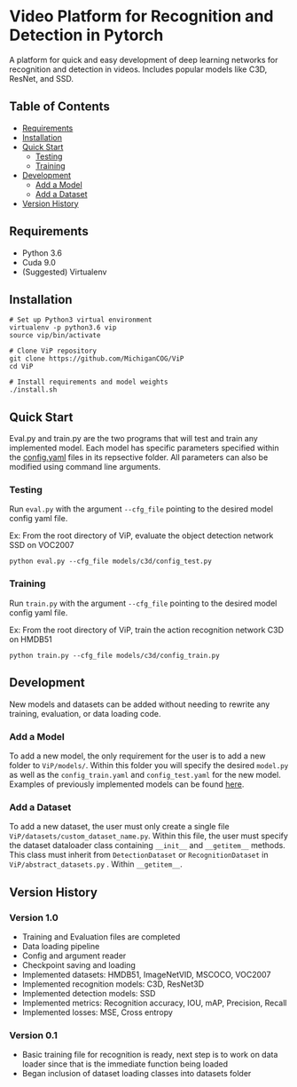 # Video Platform for Recognition and Detection in Pytorch

A platform for quick and easy development of deep learning networks for recognition and detection in videos. Includes popular models like C3D, ResNet, and SSD.

## Table of Contents

* [Requirements](#requirements)
* [Installation](#installation)
* [Quick Start](#quick-start)
  * [Testing](#testing)
  * [Training](#training)
* [Development](#development)
  * [Add a Model](#add-a-model)
  * [Add a Dataset](#add-a-dataset)
* [Version History](#version-history)

## Requirements

* Python 3.6
* Cuda 9.0
* (Suggested) Virtualenv

## Installation

```
# Set up Python3 virtual environment
virtualenv -p python3.6 vip
source vip/bin/activate

# Clone ViP repository
git clone https://github.com/MichiganCOG/ViP
cd ViP

# Install requirements and model weights
./install.sh
```

## Quick Start
Eval.py and train.py are the two programs that will test and train any implemented model.
Each model has specific parameters specified within the [config.yaml](https://github.com/MichiganCOG/ViP/blob/master/models/ssd/config.yaml) files in its repsective folder.
All parameters can also be modified using command line arguments.

### Testing

Run `eval.py` with the argument `--cfg_file` pointing to the desired model config yaml file.


Ex: From the root directory of ViP, evaluate the object detection network SSD on VOC2007
```
python eval.py --cfg_file models/c3d/config_test.py
```

### Training

Run `train.py` with the argument `--cfg_file` pointing to the desired model config yaml file.

Ex: From the root directory of ViP, train the action recognition network C3D on HMDB51
```
python train.py --cfg_file models/c3d/config_train.py
```
## Development

New models and datasets can be added without needing to rewrite any training, evaluation, or data loading code.

### Add a Model

To add a new model, the only requirement for the user is to add a new folder to `ViP/models/`. 
Within this folder you will specify the desired `model.py` as well as the `config_train.yaml` and `config_test.yaml` for the new model.
Examples of previously implemented models can be found [here](https://github.com/MichiganCOG/ViP/tree/master/models).

### Add a Dataset

To add a new dataset, the user must only create a single file `ViP/datasets/custom_dataset_name.py`.
Within this file, the user must specify the dataset dataloader class containing `__init__` and `__getitem__` methods. 
This class must inherit from `DetectionDataset` or `RecognitionDataset` in `ViP/abstract_datasets.py` .
Within `__getitem__`.

## Version History

### Version 1.0
- Training and Evaluation files are completed
- Data loading pipeline
- Config and argument reader
- Checkpoint saving and loading
- Implemented datasets: HMDB51, ImageNetVID, MSCOCO, VOC2007
- Implemented recognition models: C3D, ResNet3D
- Implemented detection models: SSD
- Implemented metrics: Recognition accuracy, IOU, mAP, Precision, Recall
- Implemented losses: MSE, Cross entropy

### Version 0.1
- Basic training file for recognition is ready, next step is to work on data loader since that is the immediate function being loaded
- Began inclusion of dataset loading classes into datasets folder

